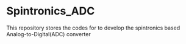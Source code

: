 # Spintronics_ADC
This repository stores the codes for to develop the spintronics based Analog-to-Digital(ADC) converter

